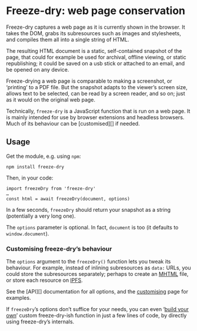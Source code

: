 # Freeze-dry: web page conservation

Freeze-dry captures a web page as it is currently shown in the browser. It takes the DOM, grabs its
subresources such as images and stylesheets, and compiles them all into a single string of HTML.

The resulting HTML document is a static, self-contained snapshot of the page, that could for example
be used for archival, offline viewing, or static republishing; it could be saved on a usb stick or
attached to an email, and be opened on any device.

Freeze-drying a web page is comparable to making a screenshot, or ‘printing’ to a PDF file. But the
snapshot adapts to the viewer’s screen size, allows text to be selected, can be read by a screen
reader, and so on; just as it would on the original web page.

Technically, `freeze-dry` is a JavaScript function that is run on a web page. It is mainly intended
for use by browser extensions and headless browsers. Much of its behaviour can be [customised][] if
needed.


## Usage

Get the module, e.g. using `npm`:

    npm install freeze-dry

Then, in your code:

    import freezeDry from 'freeze-dry'
    …
    const html = await freezeDry(document, options)

In a few seconds, `freezeDry` should return your snapshot as a string (potentially a very long one).

The `options` parameter is optional. In fact, `document` is too (it defaults to `window.document`).


### Customising freeze-dry’s behaviour

The `options` argument to the `freezeDry()` function lets you tweak its behaviour. For example,
instead of inlining subresources as `data:` URLs, you could store the subresources separately;
perhaps to create an [MHTML][] file, or store each resource on [IPFS][].

See the [API][] documentation for all options, and the [customising][] page for examples.

If `freezeDry`’s options don’t suffice for your needs, you can even ‘[build your own][]’ custom
freeze-dry-ish function in just a few lines of code, by directly using freeze-dry’s internals.

[MHTML]: https://tools.ietf.org/html/rfc2557
[IPFS]: https://ipfs.io
[customising]: docs/customising.md
[build your own]: docs/build-your-own.md
